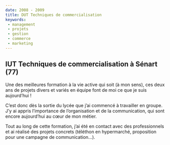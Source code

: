 ```yaml
---
date: 2008 - 2009
title: DUT Techniques de commercialisation
keywords:
 - management
 - projets
 - gestion
 - commerce
 - marketing
---
```


## IUT Techniques de commercialisation à Sénart (77)

Une des meilleures formation à la vie active qui soit (à mon sens), ces deux ans de projets divers et variés en équipe font de moi ce que je suis aujourd’hui !

C’est donc dès la sortie du lycée que j’ai commencé à travailler en groupe. J’y ai appris l’importance de l’organisation et de la communication, qui sont encore aujourd’hui au cœur de mon métier.

Tout au long de cette formation, j’ai été en contact avec des professionnels et ai réalisé des projets concrets (téléthon en hypermarché, proposition pour une campagne de communication…).

